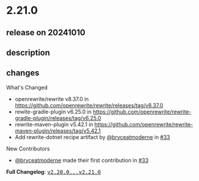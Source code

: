 # 2.21.0

## release on 20241010

## description

## changes

What's Changed

* openrewrite/rewrite v8.37.0 in <a href="https://github.com/openrewrite/rewrite/releases/tag/v8.37.0">https://github.com/openrewrite/rewrite/releases/tag/v8.37.0</a>
* rewite-gradle-plugin v6.25.0 in <a href="https://github.com/openrewrite/rewrite-gradle-plugin/releases/tag/v6.25.0">https://github.com/openrewrite/rewrite-gradle-plugin/releases/tag/v6.25.0</a>
* rewrite-maven-plugin v5.42.1 in <a href="https://github.com/openrewrite/rewrite-maven-plugin/releases/tag/v5.42.1">https://github.com/openrewrite/rewrite-maven-plugin/releases/tag/v5.42.1</a>
* Add rewrite-dotnet recipe artifact by <a class="user-mention notranslate" data-hovercard-type="user" data-hovercard-url="/users/bryceatmoderne/hovercard" data-octo-click="hovercard-link-click" data-octo-dimensions="link_type:self" href="https://github.com/bryceatmoderne">@bryceatmoderne</a> in <a class="issue-link js-issue-link" data-error-text="Failed to load title" data-id="2550819707" data-permission-text="Title is private" data-url="https://github.com/openrewrite/rewrite-recipe-bom/issues/33" data-hovercard-type="pull_request" data-hovercard-url="/openrewrite/rewrite-recipe-bom/pull/33/hovercard" href="https://github.com/openrewrite/rewrite-recipe-bom/pull/33">#33</a>

New Contributors

* <a class="user-mention notranslate" data-hovercard-type="user" data-hovercard-url="/users/bryceatmoderne/hovercard" data-octo-click="hovercard-link-click" data-octo-dimensions="link_type:self" href="https://github.com/bryceatmoderne">@bryceatmoderne</a> made their first contribution in <a class="issue-link js-issue-link" data-error-text="Failed to load title" data-id="2550819707" data-permission-text="Title is private" data-url="https://github.com/openrewrite/rewrite-recipe-bom/issues/33" data-hovercard-type="pull_request" data-hovercard-url="/openrewrite/rewrite-recipe-bom/pull/33/hovercard" href="https://github.com/openrewrite/rewrite-recipe-bom/pull/33">#33</a>

<strong>Full Changelog</strong>: <a class="commit-link" href="https://github.com/openrewrite/rewrite-recipe-bom/compare/v2.20.0...v2.21.0"><tt>v2.20.0...v2.21.0</tt></a>

